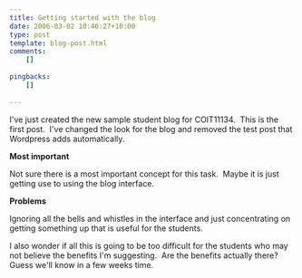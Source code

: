 ```yaml
---
title: Getting started with the blog
date: 2006-03-02 10:46:27+10:00
type: post
template: blog-post.html
comments:
    []
    
pingbacks:
    []
    
---
```

I've just created the new sample student blog for COIT11134.  This is the first post.  I've changed the look for the blog and removed the test post that Wordpress adds automatically.

**Most important**

Not sure there is a most important concept for this task.  Maybe it is just getting use to using the blog interface.

**Problems**

Ignoring all the bells and whistles in the interface and just concentrating on getting something up that is useful for the students.

I also wonder if all this is going to be too difficult for the students who may not believe the benefits I'm suggesting.  Are the benefits actually there?  Guess we'll know in a few weeks time.